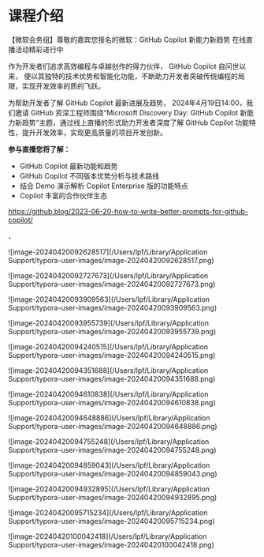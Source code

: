 # 课程介绍

【微软会务组】尊敬的嘉宾您报名的微软：GitHub Copilot 新能力新趋势 在线直播活动精彩进行中






作为开发者们追求高效编程与卓越创作的得力伙伴， GitHub Copilot 自问世以来， 便以其独特的技术优势和智能化功能，不断助力开发者突破传统编程的局限，实现开发效率的质的飞跃。

为帮助开发者了解 GitHub Copilot 最新进展及趋势， 2024年4月19日14:00，我们邀请 GitHub 资深工程师围绕“Microsoft Discovery Day: GitHub Copilot 新能力新趋势”主题，通过线上直播的形式助力开发者深度了解 GitHub Copilot 功能特性，提升开发效率，实现更高质量的项目开发创新。

**参与直播您将了解：**

- GitHub Copilot 最新功能和趋势
- GitHub Copilot 不同版本优势分析与技术路线
- 结合 Demo 演示解析 Copilot Enterprise 版的功能特点
- Copilot 丰富的合作伙伴生态





https://github.blog/2023-06-20-how-to-write-better-prompts-for-github-copilot/

、

![image-20240420092628517](/Users/lpf/Library/Application Support/typora-user-images/image-20240420092628517.png)

![image-20240420092727673](/Users/lpf/Library/Application Support/typora-user-images/image-20240420092727673.png)

![image-20240420093909563](/Users/lpf/Library/Application Support/typora-user-images/image-20240420093909563.png)

![image-20240420093955739](/Users/lpf/Library/Application Support/typora-user-images/image-20240420093955739.png)

![image-20240420094240515](/Users/lpf/Library/Application Support/typora-user-images/image-20240420094240515.png)





![image-20240420094351688](/Users/lpf/Library/Application Support/typora-user-images/image-20240420094351688.png)

![image-20240420094610838](/Users/lpf/Library/Application Support/typora-user-images/image-20240420094610838.png)







![image-20240420094648886](/Users/lpf/Library/Application Support/typora-user-images/image-20240420094648886.png)

![image-20240420094755248](/Users/lpf/Library/Application Support/typora-user-images/image-20240420094755248.png)





![image-20240420094859043](/Users/lpf/Library/Application Support/typora-user-images/image-20240420094859043.png)





![image-20240420094932895](/Users/lpf/Library/Application Support/typora-user-images/image-20240420094932895.png)



![image-20240420095715234](/Users/lpf/Library/Application Support/typora-user-images/image-20240420095715234.png)



![image-20240420100042418](/Users/lpf/Library/Application Support/typora-user-images/image-20240420100042418.png)



